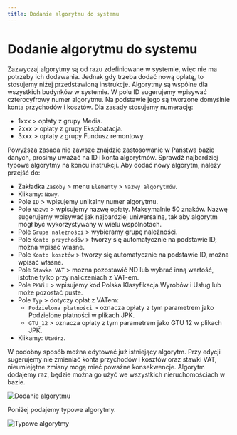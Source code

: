 ```yaml
---
title: Dodanie algorytmu do systemu
---
```


# Dodanie algorytmu do systemu

Zazwyczaj algorytmy są od razu zdefiniowane w systemie, więc nie ma potrzeby ich dodawania. Jednak gdy trzeba dodać nową opłatę, to stosujemy niżej przedstawioną instrukcje. Algorytmy są wspólne dla wszystkich budynków w systemie. W polu ID sugerujemy wpisywać czterocyfrowy numer algorytmu. Na podstawie jego są tworzone domyślnie konta przychodów i kosztów. Dla zasady stosujemy numerację:

- 1xxx > opłaty z grupy Media.
- 2xxx > opłaty z grupy Eksploatacja.
- 3xxx > opłaty z grupy Fundusz remontowy.

Powyższa zasada nie zawsze znajdzie zastosowanie w Państwa bazie danych, prosimy uważać na ID i konta algorytmów. Sprawdź najbardziej typowe algorytmy na końcu instrukcji. Aby dodać nowy algorytm, należy przejść do:

- Zakładka `Zasoby` > menu `Elementy` > `Nazwy algorytmów`.
- Klikamy: `Nowy`.
- Pole `ID` > wpisujemy unikalny numer algorytmu.
- Pole `Nazwa` > wpisujemy nazwę opłaty. Maksymalnie 50 znaków. Nazwę sugerujemy wpisywać jak najbardziej uniwersalną, tak aby algorytm mógł być wykorzystywany w wielu wspólnotach.
- Pole `Grupa należności` > wybieramy grupę należności.
- Pole `Konto przychodów` > tworzy się automatycznie na podstawie ID, można wpisać własne.
- Pole `Konto kosztów` > tworzy się automatycznie na podstawie ID, można wpisać własne.
- Pole `Stawka VAT` > można pozostawić ND lub wybrać inną wartość, istotne tylko przy naliczeniach z VAT-em.
- Pole `PKWiU` > wpisujemy kod Polska Klasyfikacja Wyrobów i Usług lub może pozostać puste.
- Pole `Typ` > dotyczy opłat z VATem:
    - `Podzielona płatności` > oznacza opłaty z tym parametrem jako Podzielone płatności w plikach JPK.
    - `GTU_12` > oznacza opłaty z tym parametrem jako GTU 12 w plikach JPK.
- Klikamy: `Utwórz`.

W podobny sposób można edytować już istniejący algorytm. Przy edycji sugerujemy nie zmieniać konta przychodów i kosztów oraz stawki VAT, nieumiejętne zmiany mogą mieć poważne konsekwencje. Algorytm dodajemy raz, będzie można go użyć we wszystkich nieruchomościach w bazie.

![Dodanie algorytmu](dodaniealgosys.gif)

Poniżej podajemy typowe algorytmy.

![Typowe algorytmy](typowealgo.png)